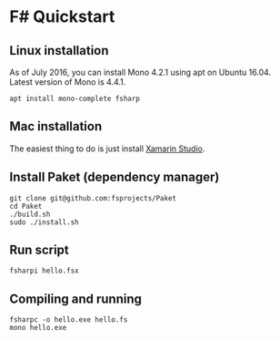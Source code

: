 # F# Quickstart

## Linux installation

As of July 2016, you can install Mono 4.2.1 using apt on Ubuntu 16.04. Latest version of Mono is 4.4.1.

```
apt install mono-complete fsharp
```

## Mac installation

The easiest thing to do is just install [Xamarin Studio](http://xamarin.com/studio).

## Install Paket (dependency manager)

```
git clone git@github.com:fsprojects/Paket
cd Paket
./build.sh
sudo ./install.sh
```

## Run script

```
fsharpi hello.fsx
```

## Compiling and running

```
fsharpc -o hello.exe hello.fs
mono hello.exe
```
